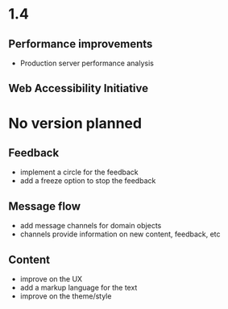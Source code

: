 # 1.4

## Performance improvements
- Production server performance analysis

## Web Accessibility Initiative

# No version planned

## Feedback
- implement a circle for the feedback
- add a freeze option to stop the feedback

## Message flow
- add message channels for domain objects
- channels provide information on new content, feedback, etc

## Content
- improve on the UX
- add a markup language for the text
- improve on the theme/style
